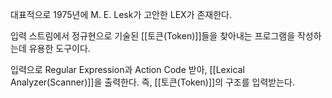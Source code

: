 
대표적으로 1975년에 M. E. Lesk가 고안한 LEX가 존재한다.

입력 스트림에서 정규현으로 기술된 [[토큰(Token)]]들을 찾아내는 프로그램을 작성하는데 유용한 도구이다. 

입력으로 Regular Expression과 Action Code 받아, [[Lexical Analyzer(Scanner)]]을 출력한다.
즉, [[토큰(Token)]]의 구조를 입력받는다. 
